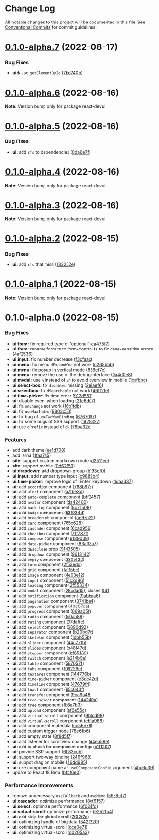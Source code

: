 # Change Log

All notable changes to this project will be documented in this file.
See [Conventional Commits](https://conventionalcommits.org) for commit guidelines.

# [0.1.0-alpha.7](https://github.com/DevCloudFE/react-devui/compare/v0.1.0-alpha.6...v0.1.0-alpha.7) (2022-08-17)


### Bug Fixes

* **ui:anchor:** use `getElementById` ([7bd740b](https://github.com/DevCloudFE/react-devui/commit/7bd740b18e9bfb494f6b2a5b32a9e696cd2d75ca))





# [0.1.0-alpha.6](https://github.com/DevCloudFE/react-devui/compare/v0.1.0-alpha.5...v0.1.0-alpha.6) (2022-08-16)

**Note:** Version bump only for package react-devui





# [0.1.0-alpha.5](https://github.com/DevCloudFE/react-devui/compare/v0.1.0-alpha.4...v0.1.0-alpha.5) (2022-08-16)


### Bug Fixes

* **ui:** add `rfs` to dependencies ([0da6e7f](https://github.com/DevCloudFE/react-devui/commit/0da6e7fb3c0c2fafff5c8ac97c005e702f16fc1d))





# [0.1.0-alpha.4](https://github.com/DevCloudFE/react-devui/compare/v0.1.0-alpha.3...v0.1.0-alpha.4) (2022-08-16)

**Note:** Version bump only for package react-devui





# [0.1.0-alpha.3](https://github.com/DevCloudFE/react-devui/compare/v0.1.0-alpha.2...v0.1.0-alpha.3) (2022-08-16)

**Note:** Version bump only for package react-devui





# [0.1.0-alpha.2](https://github.com/DevCloudFE/react-devui/compare/v0.1.0-alpha.1...v0.1.0-alpha.2) (2022-08-15)


### Bug Fixes

* **ui:** add `rfs` that miss ([183252e](https://github.com/DevCloudFE/react-devui/commit/183252ea5a88e78a7afc552f9e445f456a61dc2b))





# [0.1.0-alpha.1](https://github.com/DevCloudFE/react-devui/compare/v0.1.0-alpha.0...v0.1.0-alpha.1) (2022-08-15)

**Note:** Version bump only for package react-devui





# 0.1.0-alpha.0 (2022-08-15)


### Bug Fixes

* **ui:form:** fix required type of 'optional' ([ca475f7](https://github.com/DevCloudFE/react-devui/commit/ca475f7ddc5b6830bc0fc4faeece2bbeb1805570))
* **ui:form:** rename form.ts to form-control.ts to fix case-sensitive errors ([4af2536](https://github.com/DevCloudFE/react-devui/commit/4af253671629e435b48c7b325c7889501ea078d1))
* **ui:input:** fix number decrease ([f3cfaac](https://github.com/DevCloudFE/react-devui/commit/f3cfaac7b1ab26bcd73a0cf50a38a6c0bc4f58e4))
* **ui:menu:** fix menu `dExpandOne` not work ([c265bbb](https://github.com/DevCloudFE/react-devui/commit/c265bbb8f22d8368dee72ba2cb665e2a991896b3))
* **ui:menu:** fix popup in vertical mode ([686ef7e](https://github.com/DevCloudFE/react-devui/commit/686ef7e2b132e4c9140602e87d02f2d00ece499f))
* **ui:menu:** remove the use of the debug interface ([0a4d0e8](https://github.com/DevCloudFE/react-devui/commit/0a4d0e8f8512809f57596ae604eb84b713f162e3))
* **ui:modal:** use `%` instead of `vh` to avoid overview in mobile ([1cafbbc](https://github.com/DevCloudFE/react-devui/commit/1cafbbc30446dab4fb77f3208db61cc957fb352c))
* **ui:select-box:** fix `disabled` missing ([2e1aef6](https://github.com/DevCloudFE/react-devui/commit/2e1aef69267f9fb69db526512ddc8efd77abd614))
* **ui:selectbox:** fix `dSearchable` not work ([46ff2fe](https://github.com/DevCloudFE/react-devui/commit/46ff2fe94f2f941d741a727384551ee68f2ee456))
* **ui:time-picker:** fix time order ([912d557](https://github.com/DevCloudFE/react-devui/commit/912d55794926cf16b4151bf11a877af84bdc9baf))
* **ui:** disable event when loading ([21e6d07](https://github.com/DevCloudFE/react-devui/commit/21e6d077c612e2e11307a8fbf4ded39288b6e623))
* **ui:** fix `onChange` not work ([16b1fdb](https://github.com/DevCloudFE/react-devui/commit/16b1fdba8429d2660a3957a616d5a86d13add5ae))
* **ui:** fix `useMaxIndex` ([8803c50](https://github.com/DevCloudFE/react-devui/commit/8803c50941a94d977d41618f1c8ba70114d6f310))
* **ui:** fix bug of `useTwoWayBinding` ([6767097](https://github.com/DevCloudFE/react-devui/commit/67670977f6f760be506d7de7913285f305535793))
* **ui:** fix some bugs of SSR support ([1929327](https://github.com/DevCloudFE/react-devui/commit/19293279a4db45934b5f78c9a5cfa2c0d1dc4705))
* **ui:** use `dPrefix` instead of `d-` ([76ba32e](https://github.com/DevCloudFE/react-devui/commit/76ba32eef5cc1b6ce92f9a66ee4774f77e9efda3))


### Features

* add dark theme ([ee1d708](https://github.com/DevCloudFE/react-devui/commit/ee1d708c043559e776156c41a31cc386e35c2fd4))
* add lerna ([1faa7a5](https://github.com/DevCloudFE/react-devui/commit/1faa7a5be29c0d5f6c61e8a3e9a02f69a5aec6b1))
* **site:** support custom markdown route ([d2511ee](https://github.com/DevCloudFE/react-devui/commit/d2511eeec1d4b249d07cdf56f24a773d66be3f72))
* **site:** support mobile ([0d62159](https://github.com/DevCloudFE/react-devui/commit/0d62159c39f26bf7ca573eae8db03d35ed28318b))
* **ui:dropdown:** add dropdown-group ([b193cf0](https://github.com/DevCloudFE/react-devui/commit/b193cf0d71fdf68228aa6975d70df7f711251961))
* **ui:input:** add number type input ([c9889b4](https://github.com/DevCloudFE/react-devui/commit/c9889b4a58fec81232620bddb19007b2e8be644f))
* **ui:time-picker:** improve logic of 'Enter' keydown ([ddaa337](https://github.com/DevCloudFE/react-devui/commit/ddaa3375aa7e118f1bd431a65406e6846c77770c))
* **ui:** add `accordion` component ([768b97c](https://github.com/DevCloudFE/react-devui/commit/768b97c4481ee37f6dd5ee17e7255415316f33b3))
* **ui:** add `alert` component ([a7fbe3d](https://github.com/DevCloudFE/react-devui/commit/a7fbe3d18e685b61ad0642f59906aca86c2357be))
* **ui:** add `auto-complete` component ([bff2457](https://github.com/DevCloudFE/react-devui/commit/bff245752ff168e74336db04521dc9b6cb52116d))
* **ui:** add `avatar` component ([da42400](https://github.com/DevCloudFE/react-devui/commit/da42400d512aa6bcb07b7ff33fb5d40a5be53e6b))
* **ui:** add `back-top` component ([8c71508](https://github.com/DevCloudFE/react-devui/commit/8c71508e0927b4764f3d210ea0d6dfc425b8c817))
* **ui:** add `badge` component ([53f934d](https://github.com/DevCloudFE/react-devui/commit/53f934d2b4ce42d1f014c03318f9f4d7953f2a0b))
* **ui:** add `breadcrumb` component ([ae97c22](https://github.com/DevCloudFE/react-devui/commit/ae97c22f4174c315c08d38c4232b65aa3a1d6de2))
* **ui:** add `card` component ([765c628](https://github.com/DevCloudFE/react-devui/commit/765c6287e8992ec544d60cd0328bcac1a76f42f0))
* **ui:** add `cascader` component ([6cad956](https://github.com/DevCloudFE/react-devui/commit/6cad95652e4897184f74d9b5e72e9b66cac6d4da))
* **ui:** add `checkbox` component ([71f787f](https://github.com/DevCloudFE/react-devui/commit/71f787f19edcccf94c4d511ad8d5d00c4e98e71d))
* **ui:** add `compose` component ([9189038](https://github.com/DevCloudFE/react-devui/commit/9189038d6e4856fad68443b373609c65d9022f04))
* **ui:** add `date-picker` component ([83a33a7](https://github.com/DevCloudFE/react-devui/commit/83a33a7b140a4d0e2364a0067fe160721f5baf65))
* **ui:** add `dEscClose` prop ([9143505](https://github.com/DevCloudFE/react-devui/commit/91435058b4dc5d0dcf920f3f41124e1554fc6ac2))
* **ui:** add `dropdown` component ([9613142](https://github.com/DevCloudFE/react-devui/commit/9613142b1f71f756b2ec779bbe546d742e8051a9))
* **ui:** add `empty` component ([3305f22](https://github.com/DevCloudFE/react-devui/commit/3305f22471fa880ed33b4c7d95cb14f387dcb395))
* **ui:** add `form` component ([2f53edc](https://github.com/DevCloudFE/react-devui/commit/2f53edca72e4ab3c117f08daca03f04178d50996))
* **ui:** add `grid` component ([fa1f5bc](https://github.com/DevCloudFE/react-devui/commit/fa1f5bcfed9983a350ca6eae40d10847621500d5))
* **ui:** add `image` component ([4e03e12](https://github.com/DevCloudFE/react-devui/commit/4e03e1267f69623e7a9d94aa7af8734b81298a7d))
* **ui:** add `input` component ([51c3d86](https://github.com/DevCloudFE/react-devui/commit/51c3d8654f38e7a07803a10f2d4bb2a8dbb5f3fe))
* **ui:** add `loading` component ([2f55334](https://github.com/DevCloudFE/react-devui/commit/2f55334e4aef248bd4d135a9bb796456c5ee890d))
* **ui:** add `modal` component ([28cdad5](https://github.com/DevCloudFE/react-devui/commit/28cdad5ac514dec3b266b847db4df021d95f48f9)), closes [#41](https://github.com/DevCloudFE/react-devui/issues/41)
* **ui:** add `notification` component ([9abbaa6](https://github.com/DevCloudFE/react-devui/commit/9abbaa6cd4ab36f5b815f7f9253efdfd42f5dd18))
* **ui:** add `pagination` component ([3741be4](https://github.com/DevCloudFE/react-devui/commit/3741be4843ead7d953551063ecdcaf356949589a))
* **ui:** add `popover` component ([40c07ca](https://github.com/DevCloudFE/react-devui/commit/40c07ca801ec00c07ebae245002771a17685bf97))
* **ui:** add `progress` component ([069a05f](https://github.com/DevCloudFE/react-devui/commit/069a05f5c11c578817f6ba9219ca976741e402ea))
* **ui:** add `radio` component ([fc0aa88](https://github.com/DevCloudFE/react-devui/commit/fc0aa880279e0fb2cf5b2c218c01ca1767d6c030))
* **ui:** add `rating` component ([07daffe](https://github.com/DevCloudFE/react-devui/commit/07daffec0de6140dcc52968fa09ff72f2d320fa6))
* **ui:** add `select` component ([6890d92](https://github.com/DevCloudFE/react-devui/commit/6890d92ec757356bd570b37245fd20aa567f4765))
* **ui:** add `separator` component ([b20bd7c](https://github.com/DevCloudFE/react-devui/commit/b20bd7c7b9148dd7cfcd9ecb8d15658eb5cec358))
* **ui:** add `skeleton` component ([1dbb55b](https://github.com/DevCloudFE/react-devui/commit/1dbb55b911c910af4d9468207b624d9bea793d89))
* **ui:** add `slider` component ([44c77fb](https://github.com/DevCloudFE/react-devui/commit/44c77fb7742d240b9adef0121ca91d781d0369a4))
* **ui:** add `slides` component ([b48f47d](https://github.com/DevCloudFE/react-devui/commit/b48f47d912cb9d7eb56b8748a2514216aa93bbdd))
* **ui:** add `stepper` component ([bf65139](https://github.com/DevCloudFE/react-devui/commit/bf6513919effbd7a4170c7308ccea58f13c05762))
* **ui:** add `switch` component ([a214b9a](https://github.com/DevCloudFE/react-devui/commit/a214b9a7fe69377c6f07067cd76faa3dce85fdf3))
* **ui:** add `table` component ([567057f](https://github.com/DevCloudFE/react-devui/commit/567057f1587199e2c8fb5486a4f433bc878929f5))
* **ui:** add `tabs` component ([106229c](https://github.com/DevCloudFE/react-devui/commit/106229c5cbe51b361edc8e4c823803ca2f7b90b1))
* **ui:** add `textarea` component ([144776b](https://github.com/DevCloudFE/react-devui/commit/144776b0c82ba12fcf90ab22c67af8f20df07d72))
* **ui:** add `time-picker` component ([e3dc42d](https://github.com/DevCloudFE/react-devui/commit/e3dc42df4066ab251641ca0c441f4b4038763b1e))
* **ui:** add `timeline` component ([47679f4](https://github.com/DevCloudFE/react-devui/commit/47679f44f41cd692a0c14744532ef3845c69c743))
* **ui:** add `toast` component ([95c643f](https://github.com/DevCloudFE/react-devui/commit/95c643f13b33a191f68c7eca24b2c55bd4de6be1))
* **ui:** add `transfer` component ([9ca9a48](https://github.com/DevCloudFE/react-devui/commit/9ca9a48ea943eb804581595a249c11dfc5008ac1))
* **ui:** add `tree-select` component ([144240a](https://github.com/DevCloudFE/react-devui/commit/144240a224c509e9e70803b778a1a600ef390e94))
* **ui:** add `tree` component ([fb8a7b3](https://github.com/DevCloudFE/react-devui/commit/fb8a7b346e5ee7f5b72e49919428d3da6efb925e))
* **ui:** add `upload` component ([ef0e55c](https://github.com/DevCloudFE/react-devui/commit/ef0e55ceb81b1607d9ed95c5d2c873e1cdaf38d7))
* **ui:** add `virtual-scroll` component ([9b1cd98](https://github.com/DevCloudFE/react-devui/commit/9b1cd98e934933812120e7dd106f9b7a8130ef57))
* **ui:** add `virtual-scroll` component ([eb1a986](https://github.com/DevCloudFE/react-devui/commit/eb1a9862271c0fd1f0ca93e32a08ecf40d7fd0a4))
* **ui:** add component matedata ([cc56e76](https://github.com/DevCloudFE/react-devui/commit/cc56e76a7b093ea5c8d72f4593742520c9cd6fa6))
* **ui:** add custom trigger node ([78e6fb6](https://github.com/DevCloudFE/react-devui/commit/78e6fb6617ed692d39cf8b1d440196b9b13db694))
* **ui:** add empty state ([8f8d5f7](https://github.com/DevCloudFE/react-devui/commit/8f8d5f7573ab3420851e95d0d91c3020735cebc5))
* **ui:** add listener for scrollview change ([d4ea59e](https://github.com/DevCloudFE/react-devui/commit/d4ea59e4c3a571e590078511f506652a87726511))
* **ui:** add ts check for component configs ([c1f1297](https://github.com/DevCloudFE/react-devui/commit/c1f1297392201434b2ae74e125f41938b9e21bcd))
* **ui:** provide SSR support ([6b83ccb](https://github.com/DevCloudFE/react-devui/commit/6b83ccb3b7ebc6b7dfa1e13fd2dd82338ea0e3d9))
* **ui:** support two-way binding ([246f968](https://github.com/DevCloudFE/react-devui/commit/246f96823855d088708047d2c4c6762758e00a14))
* **ui:** suppot drag on mobile ([46dd985](https://github.com/DevCloudFE/react-devui/commit/46dd985236cd7fd777803eee58ef7554cbc2477a))
* **ui:** use component name as `useDComponentConfig` argument ([4bc6c39](https://github.com/DevCloudFE/react-devui/commit/4bc6c3940479b1f65b03668b97fde56148a841dd))
* update to React 18 Beta ([bfbf6e0](https://github.com/DevCloudFE/react-devui/commit/bfbf6e0dd600d85c5b50b208a4f6a65c5fb05a3e))


### Performance Improvements

* remove unnecessary `useCallback` and `useMemo` ([5959cf7](https://github.com/DevCloudFE/react-devui/commit/5959cf7225ed54a274569b7f3bb88bbd040e35c4))
* **ui:cascader:** optimize performance ([8ef6157](https://github.com/DevCloudFE/react-devui/commit/8ef61571ed848bbdd040a83ac44b03ba3f48e8c5))
* **ui:select:** optimize performance ([6f024fd](https://github.com/DevCloudFE/react-devui/commit/6f024fd4d38cda52615f3328a134e8c4e328bfe1))
* **ui:virtual-scroll:** optimize performance ([e252fb4](https://github.com/DevCloudFE/react-devui/commit/e252fb4451f82cc61abce2b503b15e74dbce82ea))
* **ui:** add `skip` for global scroll ([7f92f7e](https://github.com/DevCloudFE/react-devui/commit/7f92f7e0a82b0776998a0c1d5e4df0e2c0e747e8))
* **ui:** optimizing handle of big data ([542f220](https://github.com/DevCloudFE/react-devui/commit/542f22039166a94a134131062708cf174cfae5ba))
* **ui:** optimizing virtual-scroll ([cce0e71](https://github.com/DevCloudFE/react-devui/commit/cce0e71742b5b652dfdf2331626962a1fb4f5e50))
* **ui:** optimizing virtual-scroll ([d0205a3](https://github.com/DevCloudFE/react-devui/commit/d0205a355157f2a59a97add8ad89c83c1b05d4ba))
